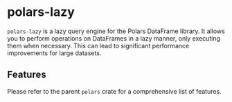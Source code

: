 # polars-lazy

`polars-lazy` is a lazy query engine for the Polars DataFrame library. It allows you to perform operations on DataFrames in a lazy manner, only executing them when necessary. This can lead to significant performance improvements for large datasets.

## Features

Please refer to the parent `polars` crate for a comprehensive list of features.
